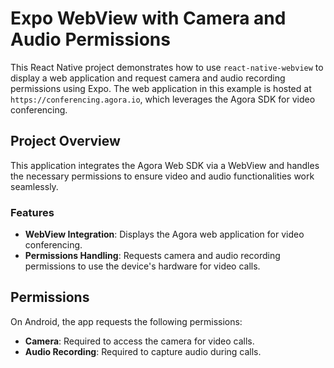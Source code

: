 # Expo WebView with Camera and Audio Permissions

This React Native project demonstrates how to use `react-native-webview` to display a web application and request camera and audio recording permissions using Expo. The web application in this example is hosted at `https://conferencing.agora.io`, which leverages the Agora SDK for video conferencing.

## Project Overview

This application integrates the Agora Web SDK via a WebView and handles the necessary permissions to ensure video and audio functionalities work seamlessly.

### Features

- **WebView Integration**: Displays the Agora web application for video conferencing.
- **Permissions Handling**: Requests camera and audio recording permissions to use the device's hardware for video calls.

## Permissions

On Android, the app requests the following permissions:

- **Camera**: Required to access the camera for video calls.
- **Audio Recording**: Required to capture audio during calls.
